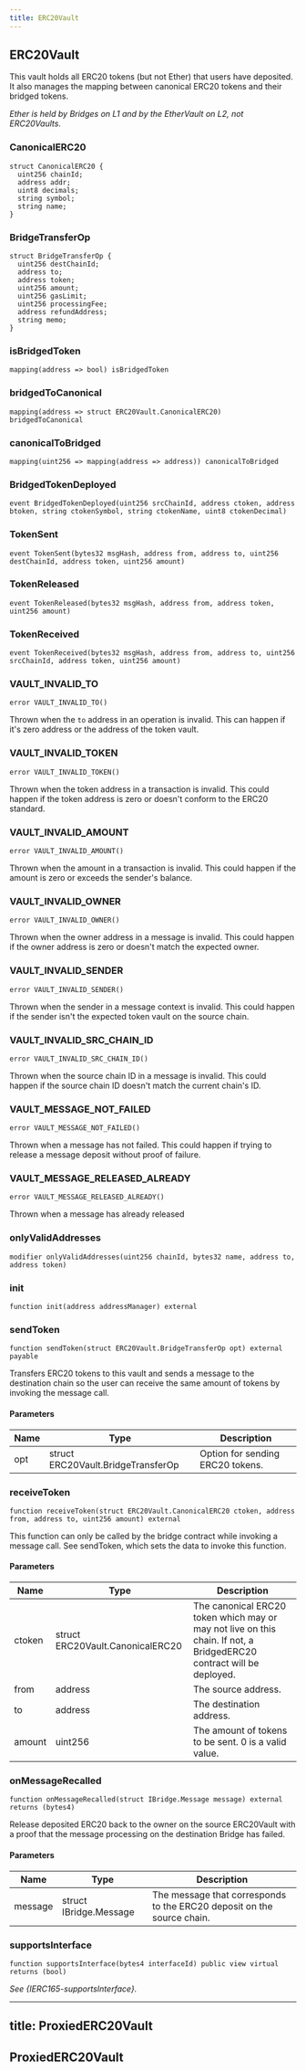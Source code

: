 ```yaml
---
title: ERC20Vault
---
```


## ERC20Vault

This vault holds all ERC20 tokens (but not Ether) that users have deposited.
It also manages the mapping between canonical ERC20 tokens and their bridged
tokens.

_Ether is held by Bridges on L1 and by the EtherVault on L2, not
ERC20Vaults._

### CanonicalERC20

```solidity
struct CanonicalERC20 {
  uint256 chainId;
  address addr;
  uint8 decimals;
  string symbol;
  string name;
}
```

### BridgeTransferOp

```solidity
struct BridgeTransferOp {
  uint256 destChainId;
  address to;
  address token;
  uint256 amount;
  uint256 gasLimit;
  uint256 processingFee;
  address refundAddress;
  string memo;
}
```

### isBridgedToken

```solidity
mapping(address => bool) isBridgedToken
```

### bridgedToCanonical

```solidity
mapping(address => struct ERC20Vault.CanonicalERC20) bridgedToCanonical
```

### canonicalToBridged

```solidity
mapping(uint256 => mapping(address => address)) canonicalToBridged
```

### BridgedTokenDeployed

```solidity
event BridgedTokenDeployed(uint256 srcChainId, address ctoken, address btoken, string ctokenSymbol, string ctokenName, uint8 ctokenDecimal)
```

### TokenSent

```solidity
event TokenSent(bytes32 msgHash, address from, address to, uint256 destChainId, address token, uint256 amount)
```

### TokenReleased

```solidity
event TokenReleased(bytes32 msgHash, address from, address token, uint256 amount)
```

### TokenReceived

```solidity
event TokenReceived(bytes32 msgHash, address from, address to, uint256 srcChainId, address token, uint256 amount)
```

### VAULT_INVALID_TO

```solidity
error VAULT_INVALID_TO()
```

Thrown when the `to` address in an operation is invalid.
This can happen if it's zero address or the address of the token vault.

### VAULT_INVALID_TOKEN

```solidity
error VAULT_INVALID_TOKEN()
```

Thrown when the token address in a transaction is invalid.
This could happen if the token address is zero or doesn't conform to the
ERC20 standard.

### VAULT_INVALID_AMOUNT

```solidity
error VAULT_INVALID_AMOUNT()
```

Thrown when the amount in a transaction is invalid.
This could happen if the amount is zero or exceeds the sender's balance.

### VAULT_INVALID_OWNER

```solidity
error VAULT_INVALID_OWNER()
```

Thrown when the owner address in a message is invalid.
This could happen if the owner address is zero or doesn't match the
expected owner.

### VAULT_INVALID_SENDER

```solidity
error VAULT_INVALID_SENDER()
```

Thrown when the sender in a message context is invalid.
This could happen if the sender isn't the expected token vault on the
source chain.

### VAULT_INVALID_SRC_CHAIN_ID

```solidity
error VAULT_INVALID_SRC_CHAIN_ID()
```

Thrown when the source chain ID in a message is invalid.
This could happen if the source chain ID doesn't match the current
chain's ID.

### VAULT_MESSAGE_NOT_FAILED

```solidity
error VAULT_MESSAGE_NOT_FAILED()
```

Thrown when a message has not failed.
This could happen if trying to release a message deposit without proof of
failure.

### VAULT_MESSAGE_RELEASED_ALREADY

```solidity
error VAULT_MESSAGE_RELEASED_ALREADY()
```

Thrown when a message has already released

### onlyValidAddresses

```solidity
modifier onlyValidAddresses(uint256 chainId, bytes32 name, address to, address token)
```

### init

```solidity
function init(address addressManager) external
```

### sendToken

```solidity
function sendToken(struct ERC20Vault.BridgeTransferOp opt) external payable
```

Transfers ERC20 tokens to this vault and sends a message to the
destination chain so the user can receive the same amount of tokens
by invoking the message call.

#### Parameters

| Name | Type                               | Description                      |
| ---- | ---------------------------------- | -------------------------------- |
| opt  | struct ERC20Vault.BridgeTransferOp | Option for sending ERC20 tokens. |

### receiveToken

```solidity
function receiveToken(struct ERC20Vault.CanonicalERC20 ctoken, address from, address to, uint256 amount) external
```

This function can only be called by the bridge contract while
invoking a message call. See sendToken, which sets the data to invoke
this function.

#### Parameters

| Name   | Type                             | Description                                                                                                          |
| ------ | -------------------------------- | -------------------------------------------------------------------------------------------------------------------- |
| ctoken | struct ERC20Vault.CanonicalERC20 | The canonical ERC20 token which may or may not live on this chain. If not, a BridgedERC20 contract will be deployed. |
| from   | address                          | The source address.                                                                                                  |
| to     | address                          | The destination address.                                                                                             |
| amount | uint256                          | The amount of tokens to be sent. 0 is a valid value.                                                                 |

### onMessageRecalled

```solidity
function onMessageRecalled(struct IBridge.Message message) external returns (bytes4)
```

Release deposited ERC20 back to the owner on the source ERC20Vault with
a proof that the message processing on the destination Bridge has failed.

#### Parameters

| Name    | Type                   | Description                                                            |
| ------- | ---------------------- | ---------------------------------------------------------------------- |
| message | struct IBridge.Message | The message that corresponds to the ERC20 deposit on the source chain. |

### supportsInterface

```solidity
function supportsInterface(bytes4 interfaceId) public view virtual returns (bool)
```

_See {IERC165-supportsInterface}._

---

## title: ProxiedERC20Vault

## ProxiedERC20Vault
